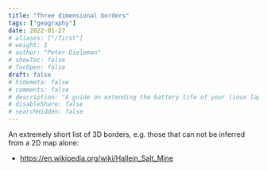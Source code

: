 ```yaml
---
title: "Three dimensional borders"
tags: ["geography"]
date: 2022-01-27
# aliases: ["/first"]
# weight: 1
# author: "Peter Dieleman"
# showToc: false
# TocOpen: false
draft: false
# hidemeta: false
# comments: false
# description: "A guide on extending the battery life of your linux laptop"
# disableShare: false
# searchHidden: false
---
```


An extremely short list of 3D borders, e.g. those that can not be inferred from a 2D map alone:

- https://en.wikipedia.org/wiki/Hallein_Salt_Mine